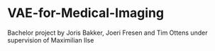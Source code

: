 # VAE-for-Medical-Imaging
Bachelor project by Joris Bakker, Joeri Fresen and Tim Ottens under supervision of Maximilian Ilse
